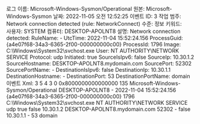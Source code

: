 로그 이름:         Microsoft-Windows-Sysmon/Operational
원본:            Microsoft-Windows-Sysmon
날짜:            2022-11-05 오전 12:52:25
이벤트 ID:        3
작업 범주:         Network connection detected (rule: NetworkConnect)
수준:            정보
키워드:           
사용자:           SYSTEM
컴퓨터:           DESKTOP-APOLNT8
설명:
Network connection detected:
RuleName: -
UtcTime: 2022-11-04 15:52:24.156
ProcessGuid: {a4e07f68-34a3-6365-2f00-000000000c00}
ProcessId: 1796
Image: C:\Windows\System32\svchost.exe
User: NT AUTHORITY\NETWORK SERVICE
Protocol: udp
Initiated: true
SourceIsIpv6: false
SourceIp: 10.30.1.2
SourceHostname: DESKTOP-APOLNT8.mydomain.com
SourcePort: 52302
SourcePortName: -
DestinationIsIpv6: false
DestinationIp: 10.30.1.1
DestinationHostname: -
DestinationPort: 53
DestinationPortName: domain
이벤트 Xml:
<Event xmlns="http://schemas.microsoft.com/win/2004/08/events/event">
  <System>
    <Provider Name="Microsoft-Windows-Sysmon" Guid="{5770385f-c22a-43e0-bf4c-06f5698ffbd9}" />
    <EventID>3</EventID>
    <Version>5</Version>
    <Level>4</Level>
    <Task>3</Task>
    <Opcode>0</Opcode>
    <Keywords>0x8000000000000000</Keywords>
    <TimeCreated SystemTime="2022-11-04T15:52:25.4137676Z" />
    <EventRecordID>135</EventRecordID>
    <Correlation />
    <Execution ProcessID="7628" ThreadID="5576" />
    <Channel>Microsoft-Windows-Sysmon/Operational</Channel>
    <Computer>DESKTOP-APOLNT8</Computer>
    <Security UserID="S-1-5-18" />
  </System>
  <EventData>
    <Data Name="RuleName">-</Data>
    <Data Name="UtcTime">2022-11-04 15:52:24.156</Data>
    <Data Name="ProcessGuid">{a4e07f68-34a3-6365-2f00-000000000c00}</Data>
    <Data Name="ProcessId">1796</Data>
    <Data Name="Image">C:\Windows\System32\svchost.exe</Data>
    <Data Name="User">NT AUTHORITY\NETWORK SERVICE</Data>
    <Data Name="Protocol">udp</Data>
    <Data Name="Initiated">true</Data>
    <Data Name="SourceIsIpv6">false</Data>
    <Data Name="SourceIp">10.30.1.2</Data>
    <Data Name="SourceHostname">DESKTOP-APOLNT8.mydomain.com</Data>
    <Data Name="SourcePort">52302</Data>
    <Data Name="SourcePortName">-</Data>
    <Data Name="DestinationIsIpv6">false</Data>
    <Data Name="DestinationIp">10.30.1.1</Data>
    <Data Name="DestinationHostname">-</Data>
    <Data Name="DestinationPort">53</Data>
    <Data Name="DestinationPortName">domain</Data>
  </EventData>
</Event>
